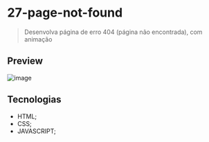 # 27-page-not-found

>Desenvolva página de erro 404 (página não encontrada), com animação

## Preview
![image](https://github.com/MatheusPrudente/bora-codar/assets/80559882/b0897e28-2987-4324-b1d5-0b1a87da5317)

## Tecnologias
- HTML;
- CSS;
- JAVASCRIPT;
